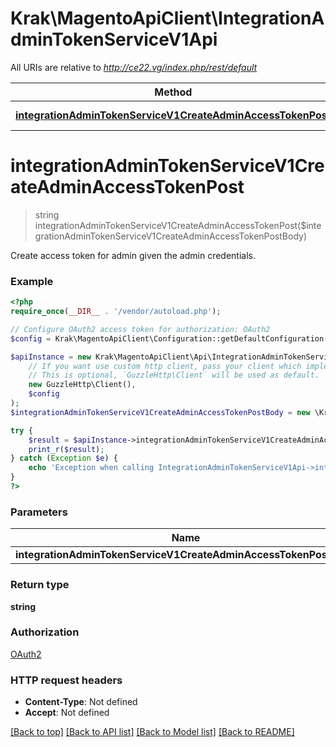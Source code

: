 # Krak\MagentoApiClient\IntegrationAdminTokenServiceV1Api

All URIs are relative to *http://ce22.vg/index.php/rest/default*

Method | HTTP request | Description
------------- | ------------- | -------------
[**integrationAdminTokenServiceV1CreateAdminAccessTokenPost**](IntegrationAdminTokenServiceV1Api.md#integrationAdminTokenServiceV1CreateAdminAccessTokenPost) | **POST** /V1/integration/admin/token | 


# **integrationAdminTokenServiceV1CreateAdminAccessTokenPost**
> string integrationAdminTokenServiceV1CreateAdminAccessTokenPost($integrationAdminTokenServiceV1CreateAdminAccessTokenPostBody)



Create access token for admin given the admin credentials.

### Example
```php
<?php
require_once(__DIR__ . '/vendor/autoload.php');

// Configure OAuth2 access token for authorization: OAuth2
$config = Krak\MagentoApiClient\Configuration::getDefaultConfiguration()->setAccessToken('YOUR_ACCESS_TOKEN');

$apiInstance = new Krak\MagentoApiClient\Api\IntegrationAdminTokenServiceV1Api(
    // If you want use custom http client, pass your client which implements `GuzzleHttp\ClientInterface`.
    // This is optional, `GuzzleHttp\Client` will be used as default.
    new GuzzleHttp\Client(),
    $config
);
$integrationAdminTokenServiceV1CreateAdminAccessTokenPostBody = new \Krak\MagentoApiClient\Model\IntegrationAdminTokenServiceV1CreateAdminAccessTokenPostBody(); // \Krak\MagentoApiClient\Model\IntegrationAdminTokenServiceV1CreateAdminAccessTokenPostBody | 

try {
    $result = $apiInstance->integrationAdminTokenServiceV1CreateAdminAccessTokenPost($integrationAdminTokenServiceV1CreateAdminAccessTokenPostBody);
    print_r($result);
} catch (Exception $e) {
    echo 'Exception when calling IntegrationAdminTokenServiceV1Api->integrationAdminTokenServiceV1CreateAdminAccessTokenPost: ', $e->getMessage(), PHP_EOL;
}
?>
```

### Parameters

Name | Type | Description  | Notes
------------- | ------------- | ------------- | -------------
 **integrationAdminTokenServiceV1CreateAdminAccessTokenPostBody** | [**\Krak\MagentoApiClient\Model\IntegrationAdminTokenServiceV1CreateAdminAccessTokenPostBody**](../Model/IntegrationAdminTokenServiceV1CreateAdminAccessTokenPostBody.md)|  | [optional]

### Return type

**string**

### Authorization

[OAuth2](../../README.md#OAuth2)

### HTTP request headers

 - **Content-Type**: Not defined
 - **Accept**: Not defined

[[Back to top]](#) [[Back to API list]](../../README.md#documentation-for-api-endpoints) [[Back to Model list]](../../README.md#documentation-for-models) [[Back to README]](../../README.md)

